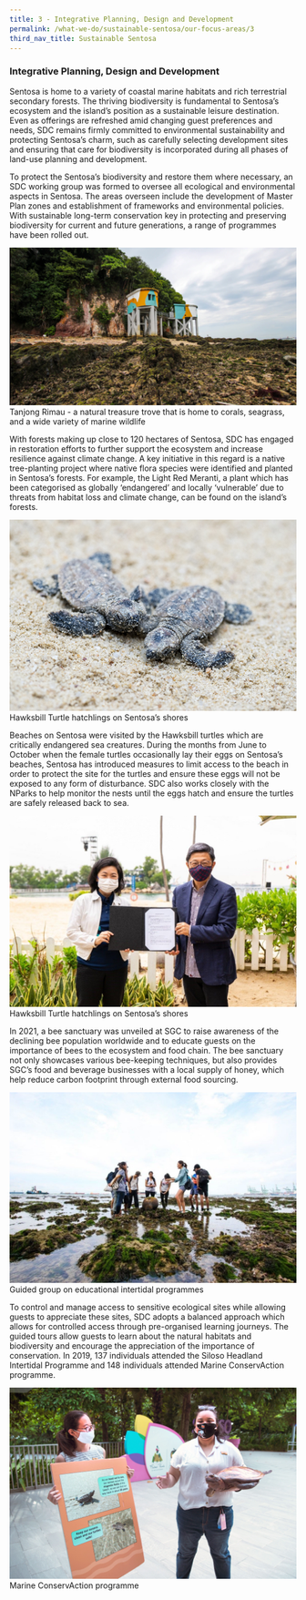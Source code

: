 ```yaml
---
title: 3 - Integrative Planning, Design and Development
permalink: /what-we-do/sustainable-sentosa/our-focus-areas/3
third_nav_title: Sustainable Sentosa
---
```

### **Integrative Planning, Design and Development**
		
Sentosa is home to a variety of coastal marine habitats and rich terrestrial secondary forests. The thriving biodiversity is fundamental to Sentosa’s ecosystem and the island’s position as a sustainable leisure destination. Even as offerings are refreshed amid changing guest preferences and needs, SDC remains firmly committed to environmental sustainability and protecting Sentosa’s charm, such as carefully selecting development sites and ensuring that care for biodiversity is incorporated during all phases of land-use planning and development. 

To protect the Sentosa’s biodiversity and restore them where necessary, an SDC working group was formed to oversee all ecological and environmental aspects in Sentosa. The areas overseen include the development of Master Plan zones and establishment of frameworks and environmental policies. With sustainable long-term conservation key in protecting and preserving biodiversity for current and future generations, a range of programmes have been rolled out.

<img src="/images/what-we-do/sustainable-sentosa/rimau.png" alt="Image of Tanjong Rimau"/>
<figcaption>Tanjong Rimau - a natural treasure trove that is home to corals, seagrass, and a wide variety of marine wildlife</figcaption>

With forests making up close to 120 hectares of Sentosa, SDC has engaged in restoration efforts to further support the ecosystem and increase resilience against climate change. A key initiative in this regard is a native tree-planting project where native flora species were identified and planted in Sentosa’s forests. For example, the Light Red Meranti, a plant which has been categorised as globally ‘endangered’ and locally ‘vulnerable’ due to threats from habitat loss and climate change, can be found on the island’s forests. 

<img src="/images/what-we-do/sustainable-sentosa/hatchlings.jpg" alt="Image of MOU"/>
<figcaption>Hawksbill Turtle hatchlings on Sentosa’s shores</figcaption>

Beaches on Sentosa were visited by the Hawksbill turtles which are critically endangered sea creatures. During the months from June to October when the female turtles occasionally lay their eggs on Sentosa’s beaches, Sentosa has introduced measures to limit access to the beach in order to protect the site for the turtles and ensure these eggs will not be exposed to any form of disturbance. SDC also works closely with the NParks to help monitor the nests until the eggs hatch and ensure the turtles are safely released back to sea.

<img src="/images/what-we-do/sustainable-sentosa/mou.jpg" alt="Image of MOU"/>
<figcaption>Hawksbill Turtle hatchlings on Sentosa’s shores</figcaption>

In 2021, a bee sanctuary was unveiled at SGC to raise awareness of the declining bee population worldwide and to educate guests on the importance of bees to the ecosystem and food chain. The bee sanctuary not only showcases various bee-keeping techniques, but also provides SGC’s food and beverage businesses with a local supply of honey, which help reduce carbon footprint through external food sourcing.

<img src="/images/what-we-do/sustainable-sentosa/SHIP.jpg" alt="Image of MOU"/>
<figcaption>Guided group on educational intertidal programmes </figcaption>

To control and manage access to sensitive ecological sites while allowing guests to appreciate these sites, SDC adopts a balanced approach which allows for controlled access through pre-organised learning journeys. The guided tours allow guests to learn about the natural habitats and biodiversity and encourage the appreciation of the importance of conservation. In 2019, 137 individuals attended the Siloso Headland Intertidal Programme and 148 individuals attended Marine ConservAction programme.

<img src="/images/what-we-do/sustainable-sentosa/conservaction.jpeg" alt="Image of Marine ConservAction"/>
<figcaption>Marine ConservAction programme </figcaption>